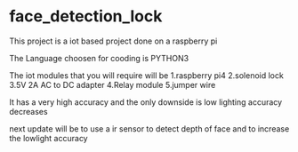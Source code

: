 # face_detection_lock
This project is a iot based project done on a raspberry pi 

The Language choosen for cooding is PYTHON3

The iot modules that you will require will be 
1.raspberry pi4
2.solenoid lock
3.5V 2A AC to DC adapter
4.Relay module
5.jumper wire

It has a very high accuracy and the only downside is low lighting accuracy decreases

next update will be to use a ir sensor to detect depth of face and to increase the lowlight accuracy 
